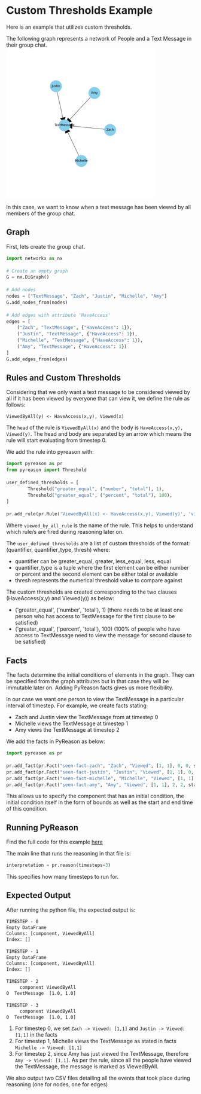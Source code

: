 # Custom Thresholds Example

Here is an example that utilizes custom thresholds.

The following graph represents a network of People and a Text Message in their group chat.
<img src="../media/group_chat_graph.png" width="400" height="400"/>

In this case, we want to know when a text message has been viewed by all members of the group chat.

## Graph
First, lets create the group chat.

```python
import networkx as nx

# Create an empty graph
G = nx.DiGraph()

# Add nodes
nodes = ["TextMessage", "Zach", "Justin", "Michelle", "Amy"]
G.add_nodes_from(nodes)

# Add edges with attribute 'HaveAccess'
edges = [
    ("Zach", "TextMessage", {"HaveAccess": 1}),
    ("Justin", "TextMessage", {"HaveAccess": 1}),
    ("Michelle", "TextMessage", {"HaveAccess": 1}),
    ("Amy", "TextMessage", {"HaveAccess": 1})
]
G.add_edges_from(edges)

```

## Rules and Custom Thresholds
Considering that we only want a text message to be considered viewed by all if it has been viewed by everyone that can view it, we define the rule as follows:

```text
ViewedByAll(y) <- HaveAccess(x,y), Viewed(x)
```

The `head` of the rule is `ViewedByAll(x)` and the body is `HaveAccess(x,y), Viewed(y)`. The head and body are separated by an arrow which means the rule will start evaluating from
timestep 0.

We add the rule into pyreason with:

```python
import pyreason as pr
from pyreason import Threshold

user_defined_thresholds = [
        Threshold("greater_equal", ("number", "total"), 1),
        Threshold("greater_equal", ("percent", "total"), 100),
]

pr.add_rule(pr.Rule('ViewedByAll(x) <- HaveAccess(x,y), Viewed(y)', 'viewed_by_all_rule', user_defined_thresholds))
```
Where `viewed_by_all_rule` is the name of the rule. This helps to understand which rule/s are fired during reasoning later on.

The `user_defined_thresholds` are a list of custom thresholds of the format: (quantifier, quantifier_type, thresh) where:
- quantifier can be greater_equal, greater, less_equal, less, equal
- quantifier_type is a tuple where the first element can be either number or percent and the second element can be either total or available
- thresh represents the numerical threshold value to compare against

The custom thresholds are created corresponding to the two clauses (HaveAccess(x,y) and Viewed(y)) as below:
- ('greater_equal', ('number', 'total'), 1) (there needs to be at least one person who has access to TextMessage for the first clause to be satisfied)
- ('greater_equal', ('percent', 'total'), 100) (100% of people who have access to TextMessage need to view the message for second clause to be satisfied)

## Facts
The facts determine the initial conditions of elements in the graph. They can be specified from the graph attributes but in that
case they will be immutable later on. Adding PyReason facts gives us more flexibility.

In our case we want one person to view the TextMessage in a particular interval of timestep.
For example, we create facts stating:
- Zach and Justin view the TextMessage from at timestep 0
- Michelle views the TextMessage at timestep 1
- Amy views the TextMessage at timestep 2

We add the facts in PyReason as below:
```python
import pyreason as pr

pr.add_fact(pr.Fact("seen-fact-zach", "Zach", "Viewed", [1, 1], 0, 0, static=True))
pr.add_fact(pr.Fact("seen-fact-justin", "Justin", "Viewed", [1, 1], 0, 0, static=True))
pr.add_fact(pr.Fact("seen-fact-michelle", "Michelle", "Viewed", [1, 1], 1, 1, static=True))
pr.add_fact(pr.Fact("seen-fact-amy", "Amy", "Viewed", [1, 1], 2, 2, static=True))
```

This allows us to specify the component that has an initial condition, the initial condition itself in the form of bounds
as well as the start and end time of this condition. 

## Running PyReason
Find the full code for this example [here](../tests/test_custom_thresholds.py)

The main line that runs the reasoning in that file is:
```python
interpretation = pr.reason(timesteps=3)
```
This specifies how many timesteps to run for.

## Expected Output
After running the python file, the expected output is:

```
TIMESTEP - 0
Empty DataFrame
Columns: [component, ViewedByAll]
Index: []

TIMESTEP - 1
Empty DataFrame
Columns: [component, ViewedByAll]
Index: []

TIMESTEP - 2
     component ViewedByAll
0  TextMessage  [1.0, 1.0]

TIMESTEP - 3
     component ViewedByAll
0  TextMessage  [1.0, 1.0]

```

1. For timestep 0, we set `Zach -> Viewed: [1,1]` and `Justin -> Viewed: [1,1]` in the facts
2. For timestep 1, Michelle views the TextMessage as stated in facts `Michelle -> Viewed: [1,1]`
3. For timestep 2, since Amy has just viewed the TextMessage, therefore `Amy -> Viewed: [1,1]`. As per the rule,
since all the people have viewed the TextMessage, the message is marked as ViewedByAll.


We also output two CSV files detailing all the events that took place during reasoning (one for nodes, one for edges)
